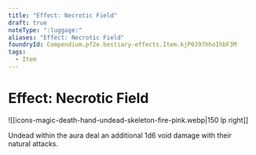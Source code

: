 ```yaml
---
title: "Effect: Necrotic Field"
draft: true
noteType: ":luggage:"
aliases: "Effect: Necrotic Field"
foundryId: Compendium.pf2e.bestiary-effects.Item.kjP0J97hhoIhbF3M
tags:
  - Item
---
```


# Effect: Necrotic Field
![[icons-magic-death-hand-undead-skeleton-fire-pink.webp|150 lp right]]

Undead within the aura deal an additional 1d6 void damage with their natural attacks.

